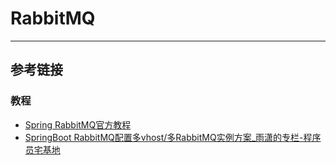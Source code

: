 # RabbitMQ
***

## 参考链接
### 教程
- [Spring RabbitMQ官方教程](https://docs.spring.io/spring-amqp/docs/current/reference/html/)
- [SpringBoot RabbitMQ配置多vhost/多RabbitMQ实例方案_雨潇的专栏-程序员宅基地](https://www.cxyzjd.com/article/yuxiao97/111642760)